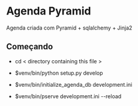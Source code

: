 Agenda Pyramid
==============

Agenda criada com Pyramid + sqlalchemy + Jinja2

Começando
---------------

- cd < directory containing this file >

- $venv/bin/python setup.py develop

- $venv/bin/initialize_agenda_db development.ini

- $venv/bin/pserve development.ini --reload

